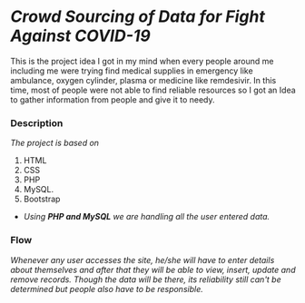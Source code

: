 # *Crowd Sourcing of Data for Fight Against COVID-19*
This is the project idea I got in my mind when every people around me including me were trying find medical supplies in emergency like ambulance, oxygen cylinder, plasma or medicine like remdesivir. In this time, most of people were not able to find reliable resources so I got an Idea to gather information from people and give it to needy.

### Description
*The project is based on*
1. HTML 
2. CSS 
3. PHP 
4. MySQL.
5. Bootstrap
* _Using_ ___PHP and MySQL___ _we are handling all the user entered data._

### Flow
*Whenever any user accesses the site, he/she will have to enter details about themselves and after that they will be able to view, insert, update and remove records. Though the data will be there, its reliability still can't be determined but people also have to be responsible.*
